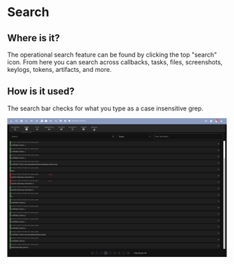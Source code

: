 # Search

## Where is it?

The operational search feature can be found by clicking the top "search" icon. From here you can search across callbacks, tasks, files, screenshots, keylogs, tokens, artifacts, and more.

## How is it used?

The search bar checks for what you type as a case insensitive grep.

![](<../.gitbook/assets/Screenshot 2023-03-06 at 8.37.16 AM.png>)

